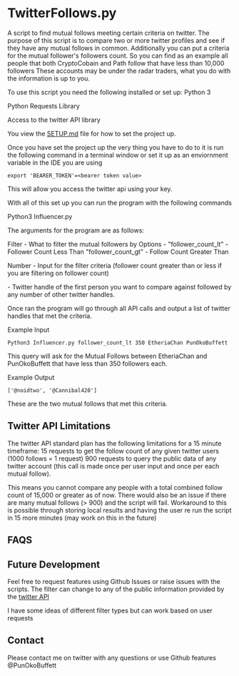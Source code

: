 # TwitterFollows.py
A script to find mutual follows meeting certain criteria on twitter.
The purpose of this script is to compare two or more twitter profiles and see
if they have any mutual follows in common. Additionally you can put a criteria
for the mutual follower's followers count. So you can find as an example
all people that both CryptoCobain and Path follow that have less than 10,000 followers
These accounts may be under the radar traders, what you do with the information
is up to you.

To use this script you need the following installed or set up:
Python 3

Python Requests Library

Access to the twitter API  library

You view the [SETUP.md](./SETUP.md) file for how to set the project up.

Once you have set the project up the very thing you have to do to it is run the
following command in a terminal window or set it up as an enviornment variable in the 
IDE you are using

`export 'BEARER_TOKEN'=<bearer token value>`

This will allow you access the twitter api using your key.

With all of this set up you can run the program with the following commands

Python3 Influencer.py <filter> <number> <name1> <name1>

The arguments for the program are as follows:

Filter - What to filter the mutual followers by
         Options -
            "follower_count_lt" - Follower Count Less Than
            "follower_count_gt" - Follow Count Greater Than
  
Number - Input for the filter criteria (follower count greater than or less if you are filtering on follower count)

<name1> - Twitter handle of the first person you want to compare against followed by
any number of other twitter handles.

Once ran the program will go through all API calls and output a list of twitter handles
that met the criteria.

Example Input
```
Python3 Influencer.py follower_count_lt 350 EtheriaChan PunOkoBuffett
```

This query will ask for the Mutual Follows between EtheriaChan and PunOkoBuffett
that have less than 350 followers each.

Example Output
```
['@noidtwo', '@Cannibal420']
```

These are the two mutual follows that met this criteria.

## Twitter API Limitations
The twitter API standard plan has the following limitations for a 15 minute timeframe:
15 requests to get the follow count of any given twitter users (1000 follows = 1 request)
900 requests to query the public data of any twitter account (this call is made once per 
user input and once per each mutual follow).

This means you cannot compare any people with a total combined follow count of
15,000 or greater as of now. There would also be an issue if there are many mutual follows
(> 900) and the script will fail. Workaround to this is possible through storing
local results and having the user re run the script in 15 more minutes (may work on this
in the future)

## FAQS

## Future Development

Feel free to request features using Github Issues or raise issues 
with the scripts. The filter can change to any of the public information 
provided by the [twitter API](https://developer.twitter.com/en/docs/twitter-api/getting-started/about-twitter-api)

I have some ideas of different filter types but can work based on user requests

## Contact
Please contact me on twitter with any questions or use Github features
@PunOkoBuffett